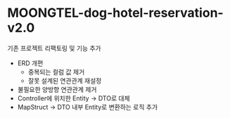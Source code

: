 # MOONGTEL-dog-hotel-reservation-v2.0

기존 프로젝트 리팩토링 및 기능 추가

- ERD 개편
  - 중복되는 컬럼 값 제거
  - 잘못 설계된 연관관계 재설정
- 불필요한 양방향 연관관계 제거
- Controller에 위치한 Entity -> DTO로 대체
- MapStruct -> DTO 내부 Entity로 변환하는 로직 추가

